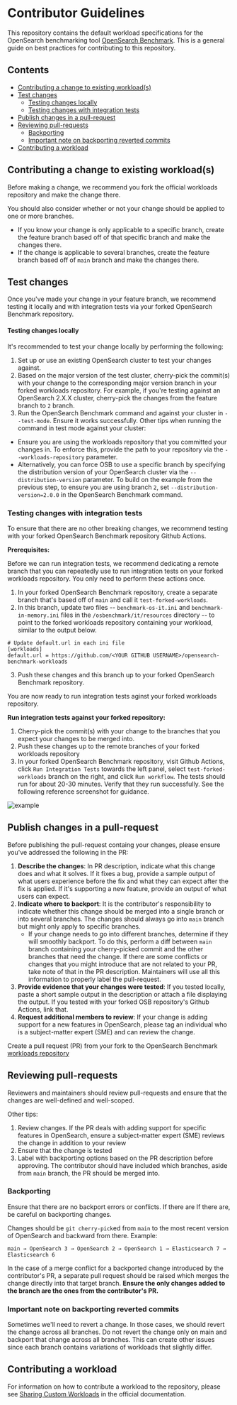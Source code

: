 # Contributor Guidelines

This repository contains the default workload specifications for the OpenSearch benchmarking tool [OpenSearch Benchmark](https://github.com/opensearch-project/OpenSearch-Benchmark). This is a general guide on best practices for contributing to this repository.

## Contents
- [Contributing a change to existing workload(s)](#contributing-a-change-to-existing-workloads)
- [Test changes](#test-changes)
    - [Testing changes locally](#testing-changes-locally)
    - [Testing changes with integration tests](#testing-changes-with-integration-tests)
- [Publish changes in a pull-request](#publish-changes-in-a-pull-request)
- [Reviewing pull-requests](#reviewing-pull-requests)
     - [Backporting](#backporting)
     - [Important note on backporting reverted commits](#important-note-on-backporting-reverted-commits)
- [Contributing a workload](#contributing-a-workload)


## Contributing a change to existing workload(s)

Before making a change, we recommend you fork the official workloads repository and make the change there.

You should also consider whether or not your change should be applied to one or more branches.
- If you know your change is only applicable to a specific branch, create the feature branch based off of that specific branch and make the changes there.
- If the change is applicable to several branches, create the feature branch based off of `main` branch and make the changes there.

## Test changes

Once you've made your change in your feature branch, we recommend testing it locally and with integration tests via your forked OpenSearch Benchmark repository.

#### Testing changes locally
It's recommended to test your change locally by performing the following:
1. Set up or use an existing OpenSearch cluster to test your changes against.
2. Based on the major version of the test cluster, cherry-pick the commit(s) with your change to the corresponding major version branch in your forked workloads repository. For example, if you're testing against an OpenSearch 2.X.X cluster, cherry-pick the changes from the feature branch to `2` branch.
3. Run the OpenSearch Benchmark command and against your cluster in `--test-mode`. Ensure it works successfully.
Other tips when running the command in test mode against your cluster:
- Ensure you are using the workloads repository that you committed your changes in. To enforce this, provide the path to your repository via the `--workloads-repository` parameter.
- Alternatively, you can force OSB to use a specific branch by specifying the distribution version of your OpenSearch cluster via the `--distribution-version` parameter. To build on the example from the previous step, to ensure you are using branch `2`, set `--distribution-version=2.0.0` in the OpenSearch Benchmark command.

### Testing changes with integration tests

To ensure that there are no other breaking changes, we recommend testing with your forked OpenSearch Benchmark repository Github Actions.

**Prerequisites:**

Before we can run integration tests, we recommend dedicating a remote branch that you can repeatedly use to run integration tests on your forked workloads repository. You only need to perform these actions once.

1. In your forked OpenSearch Benchmark repository, create a separate branch that's based off of `main` and call it `test-forked-workloads`.
2. In this branch, update two files -- `benchmark-os-it.ini` and `benchmark-in-memory.ini` files in the `/osbenchmark/it/resources` directory -- to point to the forked workloads repository containing your workload, similar to the output below.
```
# Update default.url in each ini file
[workloads]
default.url = https://github.com/<YOUR GITHUB USERNAME>/opensearch-benchmark-workloads
```
3. Push these changes and this branch up to your forked OpenSearch Benchmark repository.

You are now ready to run integration tests aginst your forked workloads repository.

**Run integration tests against your forked repository:**

1. Cherry-pick the commit(s) with your change to the branches that you expect your changes to be merged into.
2. Push these changes up to the remote branches of your forked workloads repository
3. In your forked OpenSearch Benchmark repository, visit Github Actions, click `Run Integration Tests` towards the left panel, select `test-forked-workloads` branch on the right, and click `Run workflow`. The tests should run for about 20-30 minutes. Verify that they run successfully. See the following reference screenshot for guidance.

![example](https://dbyiw3u3rf9yr.cloudfront.net/assets/test-forked-workloads.png)

## Publish changes in a pull-request

Before publishing the pull-request containg your changes, please ensure you've addressed the following in the PR:

1. **Describe the changes**: In PR description, indicate what this change does and what it solves. If it fixes a bug, provide a sample output of what users experience before the fix and what they can expect after the fix is applied. If it's supporting a new feature, provide an output of what users can expect.
2. **Indicate where to backport**: It is the contributor's responsibility to indicate whether this change should be merged into a single branch or into several branches. The changes should always go into `main` branch but might only apply to specific branches.
    - If your change needs to go into different branches, determine if they will smoothly backport. To do this, perform a diff between `main` branch containing your cherry-picked commit and the other branches that need the change. If there are some conflicts or changes that you might introduce that are not related to your PR, take note of that in the PR description. Maintainers will use all this information to properly label the pull-request.
3. **Provide evidence that your changes were tested**: If you tested locally, paste a short sample output in the description or attach a file displaying the output. If you tested with your forked OSB repository's Github Actions, link that.
4. **Request additional members to review**: If your change is adding support for a new features in OpenSearch, please tag an individual who is a subject-matter expert (SME) and can review the change.

Create a pull request (PR) from your fork to the OpenSearch Benchmark [workloads repository](https://github.com/opensearch-project/opensearch-benchmark-workloads/)

## Reviewing pull-requests

Reviewers and maintainers should review pull-requests and ensure that the changes are well-defined and well-scoped.

Other tips:
1. Review changes. If the PR deals with adding support for specific features in OpenSearch, ensure a subject-matter expert (SME) reviews the change in addition to your review
2. Ensure that the change is tested
3. Label with backporting options based on the PR description before approving. The contributor should have included which branches, aside from `main` branch, the PR should be merged into.

### Backporting
Ensure that there are no backport errors or conflicts. If there are If there are, be careful on backporting changes.

Changes should be `git cherry-pick`ed from `main` to the most recent version of OpenSearch and backward from there.
Example:
```
main → OpenSearch 3 → OpenSearch 2 → OpenSearch 1 → Elasticsearch 7 → Elasticsearch 6
```
In the case of a merge conflict for a backported change introduced by the contributor's PR, a separate pull request should be raised which merges the change directly into that target branch. **Ensure the only changes added to the branch are the ones from the contributor's PR.**

### Important note on backporting reverted commits
Sometimes we'll need to revert a change. In those cases, we should revert the change across all branches. Do not revert the change only on main and backport that change across all branches. This can create other issues since each branch contains variations of workloads that slightly differ.

## Contributing a workload

For information on how to contribute a workload to the repository, please see [Sharing Custom Workloads](https://opensearch.org/docs/latest/benchmark/user-guide/contributing-workloads/) in the official documentation.
